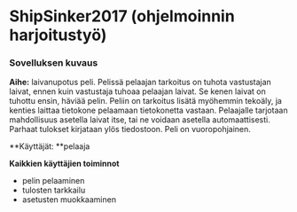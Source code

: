 # ShipSinker2017 (ohjelmoinnin harjoitustyö)

### Sovelluksen kuvaus
**Aihe:** laivanupotus peli. Pelissä pelaajan tarkoitus on tuhota vastustajan laivat, ennen kuin vastustaja tuhoaa pelaajan laivat. Se kenen laivat on tuhottu ensin, häviää pelin.
Peliin on tarkoitus lisätä myöhemmin tekoäly, ja kenties laittaa tietokone pelaamaan tietokonetta vastaan.
Pelaajalle tarjotaan mahdollisuus asetella laivat itse, tai ne voidaan asetella automaattisesti.
Parhaat tulokset kirjataan ylös tiedostoon.
Peli on vuoropohjainen.

**Käyttäjät: **pelaaja

**Kaikkien käyttäjien toiminnot**
- pelin pelaaminen
- tulosten tarkkailu
- asetusten muokkaaminen
